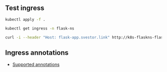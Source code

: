 ## Test ingress

```bash
kubectl apply -f .

kubectl get ingress -n flask-ns

curl -i --header "Host: flask-app.svestor.link" http://k8s-flaskns-flaskapp-ed26135da8-1710070133.us-east-1.elb.amazonaws.com ; echo
```
## Ingress annotations

- [Supported annotations](https://kubernetes-sigs.github.io/aws-load-balancer-controller/v2.7/guide/ingress/annotations/)
